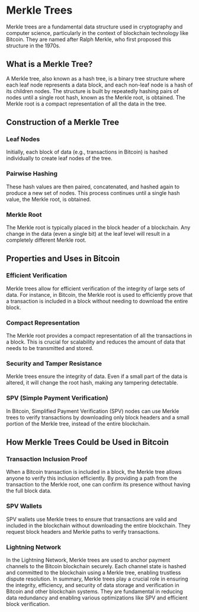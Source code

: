 # Merkle Trees

Merkle trees are a fundamental data structure used in cryptography and computer science, particularly in the context of blockchain technology like Bitcoin. They are named after Ralph Merkle, who first proposed this structure in the 1970s.

## What is a Merkle Tree?
A Merkle tree, also known as a hash tree, is a binary tree structure where each leaf node represents a data block, and each non-leaf node is a hash of its children nodes. The structure is built by repeatedly hashing pairs of nodes until a single root hash, known as the Merkle root, is obtained. The Merkle root is a compact representation of all the data in the tree.

## Construction of a Merkle Tree
### Leaf Nodes
Initially, each block of data (e.g., transactions in Bitcoin) is hashed individually to create leaf nodes of the tree.
### Pairwise Hashing
These hash values are then paired, concatenated, and hashed again to produce a new set of nodes. This process continues until a single hash value, the Merkle root, is obtained.
### Merkle Root
The Merkle root is typically placed in the block header of a blockchain. Any change in the data (even a single bit) at the leaf level will result in a completely different Merkle root.
## Properties and Uses in Bitcoin
### Efficient Verification
Merkle trees allow for efficient verification of the integrity of large sets of data. For instance, in Bitcoin, the Merkle root is used to efficiently prove that a transaction is included in a block without needing to download the entire block.
### Compact Representation
The Merkle root provides a compact representation of all the transactions in a block. This is crucial for scalability and reduces the amount of data that needs to be transmitted and stored.
### Security and Tamper Resistance
Merkle trees ensure the integrity of data. Even if a small part of the data is altered, it will change the root hash, making any tampering detectable.
### SPV (Simple Payment Verification)
In Bitcoin, Simplified Payment Verification (SPV) nodes can use Merkle trees to verify transactions by downloading only block headers and a small portion of the Merkle tree, instead of the entire blockchain.
## How Merkle Trees Could be Used in Bitcoin
### Transaction Inclusion Proof
When a Bitcoin transaction is included in a block, the Merkle tree allows anyone to verify this inclusion efficiently. By providing a path from the transaction to the Merkle root, one can confirm its presence without having the full block data.
### SPV Wallets
SPV wallets use Merkle trees to ensure that transactions are valid and included in the blockchain without downloading the entire blockchain. They request block headers and Merkle paths to verify transactions.
### Lightning Network
In the Lightning Network, Merkle trees are used to anchor payment channels to the Bitcoin blockchain securely. Each channel state is hashed and committed to the blockchain using a Merkle tree, enabling trustless dispute resolution.
In summary, Merkle trees play a crucial role in ensuring the integrity, efficiency, and security of data storage and verification in Bitcoin and other blockchain systems. They are fundamental in reducing data redundancy and enabling various optimizations like SPV and efficient block verification.
